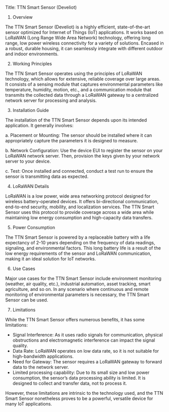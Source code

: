 Title: TTN Smart Sensor (Develiot)

1. Overview

The TTN Smart Sensor (Develiot) is a highly efficient, state-of-the-art sensor optimized for Internet of Things (IoT) applications. It works based on LoRaWAN (Long Range Wide Area Network) technology, offering long range, low power wireless connectivity for a variety of solutions. Encased in a robust, durable housing, it can seamlessly integrate with different outdoor and indoor environments.

2. Working Principles

The TTN Smart Sensor operates using the principles of LoRaWAN technology, which allows for extensive, reliable coverage over large areas. It consists of a sensing module that captures environmental parameters like temperature, humidity, motion, etc., and a communication module that transmits the collected data through a LoRaWAN gateway to a centralized network server for processing and analysis.

3. Installation Guide

The installation of the TTN Smart Sensor depends upon its intended application. It generally involves:

   a. Placement or Mounting: The sensor should be installed where it can appropriately capture the parameters it is designed to measure.

   b. Network Configuration: Use the device EUI to register the sensor on your LoRaWAN network server. Then, provision the keys given by your network server to your device.

   c. Test: Once installed and connected, conduct a test run to ensure the sensor is transmitting data as expected.

4. LoRaWAN Details

LoRaWAN is a low power, wide area networking protocol designed for wireless battery-operated devices. It offers bi-directional communication, end-to-end security, mobility, and localization services. The TTN Smart Sensor uses this protocol to provide coverage across a wide area while maintaining low energy consumption and high-capacity data transfers.

5. Power Consumption

The TTN Smart Sensor is powered by a replaceable battery with a life expectancy of 2-10 years depending on the frequency of data readings, signaling, and environmental factors. This long battery life is a result of the low energy requirements of the sensor and LoRaWAN communication, making it an ideal solution for IoT networks.

6. Use Cases

Major use cases for the TTN Smart Sensor include environment monitoring (weather, air quality, etc.), industrial automation, asset tracking, smart agriculture, and so on. In any scenario where continuous and remote monitoring of environmental parameters is necessary, the TTN Smart Sensor can be used.

7. Limitations

While the TTN Smart Sensor offers numerous benefits, it has some limitations:

- Signal Interference: As it uses radio signals for communication, physical obstructions and electromagnetic interference can impact the signal quality.
- Data Rate: LoRaWAN operates on low data rate, so it is not suitable for high-bandwidth applications.
- Need for Gateway: The sensor requires a LoRaWAN gateway to forward data to the network server.
- Limited processing capability: Due to its small size and low power consumption, the sensor’s data processing ability is limited. It is designed to collect and transfer data, not to process it.

However, these limitations are intrinsic to the technology used, and the TTN Smart Sensor nonetheless proves to be a powerful, versatile device for many IoT applications.